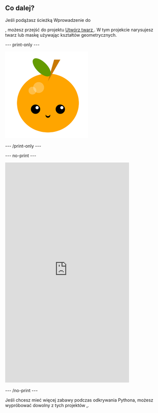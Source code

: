 ## Co dalej?

Jeśli podążasz ścieżką Wprowadzenie do </a>

, możesz przejść do projektu [ Utwórz twarz ](https://projects.raspberrypi.org/en/projects/make-a-face). W tym projekcie narysujesz twarz lub maskę używając kształtów geometrycznych.</p> 

--- print-only ---

![Stwórz projekt twarzy](images/make-a-face-project.png)

--- /print-only ---

--- no-print ---

<iframe src="https://editor.raspberrypi.org/en/embed/viewer/fruit-face-example" width="400" height="710" frameborder="0" marginwidth="0" marginheight="0" allowfullscreen>
</iframe> 

--- /no-print ---

Jeśli chcesz mieć więcej zabawy podczas odkrywania Pythona, możesz wypróbować dowolny z tych projektów [.](https://projects.raspberrypi.org/en/projects?software%5B%5D=python).
